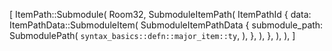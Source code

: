[
    ItemPath::Submodule(
        Room32,
        SubmoduleItemPath(
            ItemPathId {
                data: ItemPathData::SubmoduleItem(
                    SubmoduleItemPathData {
                        submodule_path: SubmodulePath(
                            `syntax_basics::defn::major_item::ty`,
                        ),
                    },
                ),
            },
        ),
    ),
]